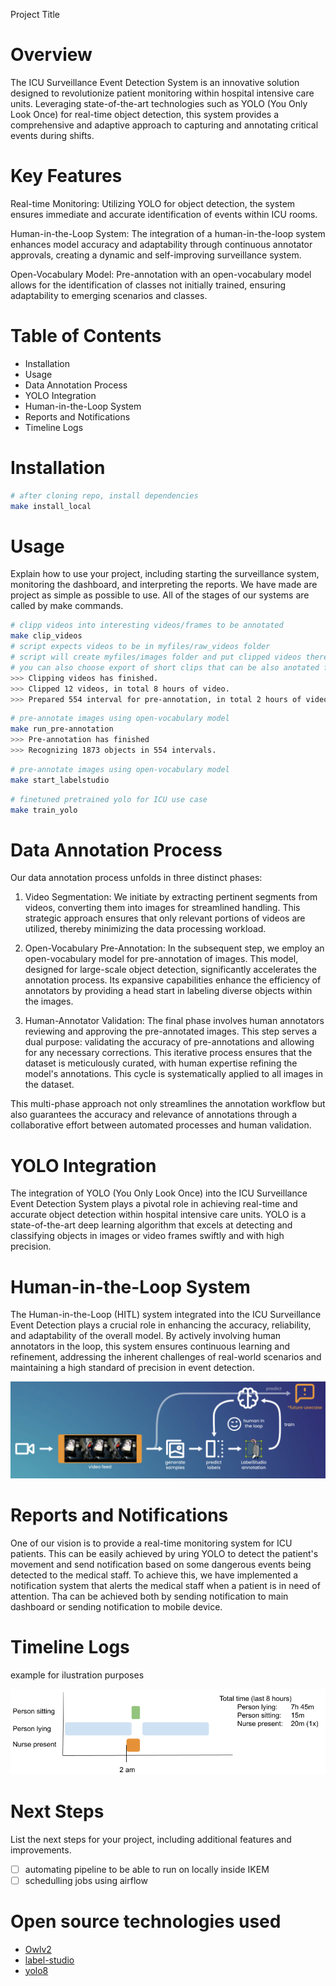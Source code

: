 Project Title
# Overview
The ICU Surveillance Event Detection System is an innovative solution designed to revolutionize patient monitoring within hospital intensive care units. Leveraging state-of-the-art technologies such as YOLO (You Only Look Once) for real-time object detection, this system provides a comprehensive and adaptive approach to capturing and annotating critical events during shifts.

# Key Features
Real-time Monitoring: Utilizing YOLO for object detection, the system ensures immediate and accurate identification of events within ICU rooms.

Human-in-the-Loop System: The integration of a human-in-the-loop system enhances model accuracy and adaptability through continuous annotator approvals, creating a dynamic and self-improving surveillance system.

Open-Vocabulary Model: Pre-annotation with an open-vocabulary model allows for the identification of classes not initially trained, ensuring adaptability to emerging scenarios and classes.

# Table of Contents
- Installation
- Usage
- Data Annotation Process
- YOLO Integration
- Human-in-the-Loop System
- Reports and Notifications
- Timeline Logs

# Installation

```bash
# after cloning repo, install dependencies
make install_local
```

# Usage
Explain how to use your project, including starting the surveillance system, monitoring the dashboard, and interpreting the reports.
We have made are project as simple as possible to use. All of the stages of our systems are called by make commands.

```bash
# clipp videos into interesting videos/frames to be annotated
make clip_videos
# script expects videos to be in myfiles/raw_videos folder
# script will create myfiles/images folder and put clipped videos there
# you can also choose export of short clips that can be also anotated for object tracking
>>> Clipping videos has finished.
>>> Clipped 12 videos, in total 8 hours of video.
>>> Prepared 554 interval for pre-annotation, in total 2 hours of video.
```

```bash
# pre-annotate images using open-vocabulary model
make run_pre-annotation
>>> Pre-annotation has finished
>>> Recognizing 1873 objects in 554 intervals.
```

```bash
# pre-annotate images using open-vocabulary model
make start_labelstudio
```

```bash
# finetuned pretrained yolo for ICU use case
make train_yolo
```


# Data Annotation Process

Our data annotation process unfolds in three distinct phases:

1. Video Segmentation: We initiate by extracting pertinent segments from videos, converting them into images for streamlined handling. This strategic approach ensures that only relevant portions of videos are utilized, thereby minimizing the data processing workload.

2. Open-Vocabulary Pre-Annotation: In the subsequent step, we employ an open-vocabulary model for pre-annotation of images. This model, designed for large-scale object detection, significantly accelerates the annotation process. Its expansive capabilities enhance the efficiency of annotators by providing a head start in labeling diverse objects within the images.

3. Human-Annotator Validation: The final phase involves human annotators reviewing and approving the pre-annotated images. This step serves a dual purpose: validating the accuracy of pre-annotations and allowing for any necessary corrections. This iterative process ensures that the dataset is meticulously curated, with human expertise refining the model's annotations. This cycle is systematically applied to all images in the dataset.

This multi-phase approach not only streamlines the annotation workflow but also guarantees the accuracy and relevance of annotations through a collaborative effort between automated processes and human validation.

# YOLO Integration
The integration of YOLO (You Only Look Once) into the ICU Surveillance Event Detection System plays a pivotal role in achieving real-time and accurate object detection within hospital intensive care units. YOLO is a state-of-the-art deep learning algorithm that excels at detecting and classifying objects in images or video frames swiftly and with high precision.

# Human-in-the-Loop System
The Human-in-the-Loop (HITL) system integrated into the ICU Surveillance Event Detection plays a crucial role in enhancing the accuracy, reliability, and adaptability of the overall model. By actively involving human annotators in the loop, this system ensures continuous learning and refinement, addressing the inherent challenges of real-world scenarios and maintaining a high standard of precision in event detection.

![hil.png](images%2Fhil.png)

# Reports and Notifications
One of our vision is to provide a real-time monitoring system for ICU patients. This can be easily achieved by uring YOLO to detect the patient's movement and send notification based on some dangerous events being detected to the medical staff.
To achieve this, we have implemented a notification system that alerts the medical staff when a patient is in need of attention.
Tha can be achieved both  by sending notification to main dashboard or sending notification to mobile device.

# Timeline Logs
example for ilustration purposes

![timelog.png](images%2Ftimelog.png)

# Next Steps
List the next steps for your project, including additional features and improvements.
- [ ] automating pipeline to be able to run on locally inside IKEM
- [ ] schedulling jobs using airflow

# Open source technologies used
- [Owlv2](https://huggingface.co/google/owlv2-large-patch14-ensemble)
- [label-studio](https://labelstud.io/)
- [yolo8](https://github.com/ultralytics/ultralytics)

